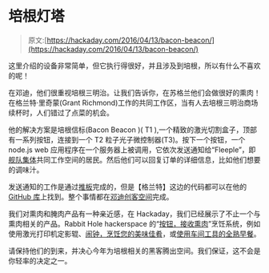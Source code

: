 # 培根灯塔

> 原文:[https://hackaday.com/2016/04/13/bacon-beacon/](https://hackaday.com/2016/04/13/bacon-beacon/)

这里介绍的设备非常简单，但它执行得很好，并且涉及到培根，所以有什么不喜欢的呢！

在邓迪，他们很重视培根三明治。让我们告诉你，在苏格兰他们会做很好的熏肉！在格兰特·里奇蒙(Grant Richmond)工作的共同工作区，当有人去培根三明治商场续杯时，人们错过了点菜的机会。

他的解决方案是培根信标(Bacon Beacon )( T1 ),一个精致的激光切割盒子，顶部有一系列按钮，连接到一个 T2 粒子光子微控制器(T3)。按下一个按钮，一个 node.js web 应用程序在一个服务器上被调用，它依次发送通知给“Fleeple”，即[舰队集体](http://www.fleetcollective.com/)共同工作空间的居民。然后他们可以回复订单的详细信息，比如他们想要的调味汁。

发送通知的工作是通过[推板](https://www.pushbullet.com/)完成的，但是【格兰特】这边的代码都可以在他的 [GitHub 库](https://github.com/terminalpixel/notifications-for-the-fleeple)上找到。整个事情都在[邓迪创客空间](https://dundeemakerspace.co.uk/)完成。

我们对熏肉和腌肉产品有一种亲近感，在 Hackaday，我们已经展示了不止一个与熏肉相关的产品。Rabbit Hole hackerspace 的“[按钮，接收熏肉](http://hackaday.com/2014/11/19/push-button-receive-bacon/)”烹饪系统，例如使用激光打印机定影辊、[闹钟，烹饪您的美味佳肴](http://hackaday.com/2014/05/05/bacon-alarm-clock-wont-burn-your-house-down/)，或[使用车间工具的全熟早餐](http://hackaday.com/2015/08/04/cooking-with-shop-tools-the-most-dangerous-breakfast/)。

请保持他们的到来，并决心今年为培根相关的黑客腾出空间。我们保证，这不会是你轻率的决定之一。